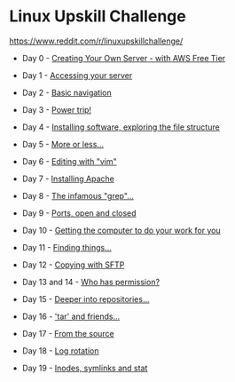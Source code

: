 # Linux Upskill Challenge

https://www.reddit.com/r/linuxupskillchallenge/

- Day 0 - [Creating Your Own Server - with AWS Free Tier](./day0.md)

- Day 1 - [Accessing your server](./day1.md)

- Day 2 - [Basic navigation](./day2.md)

- Day 3 - [Power trip!](./day3.md)

- Day 4 - [Installing software, exploring the file structure](./day4.md)

- Day 5 - [More or less...](./day5.md)

- Day 6 - [Editing with "vim"](./day6.md)

- Day 7 - [Installing Apache](./day7.md)

- Day 8 - [The infamous "grep"...](./day8.md)

- Day 9 - [Ports, open and closed](./day9.md)

- Day 10 - [Getting the computer to do your work for you](./day10.md)

- Day 11 - [Finding things...](./day11.md)

- Day 12 - [Copying with SFTP](./day12.md)

- Day 13 and 14 - [Who has permission?](./day13-14.md)

- Day 15 - [Deeper into repositories...](./day15.md)

- Day 16 - ['tar' and friends...](./day16.md)

- Day 17 - [From the source](./day17.md)

- Day 18 - [Log rotation](./day18.md)

- Day 19 - [Inodes, symlinks and stat](./day19.md)
